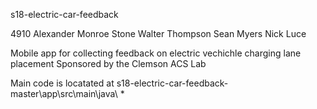 s18-electric-car-feedback 

4910 
Alexander Monroe Stone
Walter Thompson
Sean Myers 
Nick Luce 

Mobile app for collecting feedback on electric vechichle charging lane placement
Sponsored by the Clemson ACS Lab 

Main code is locatated at 
s18-electric-car-feedback-master\app\src\main\java\ *


